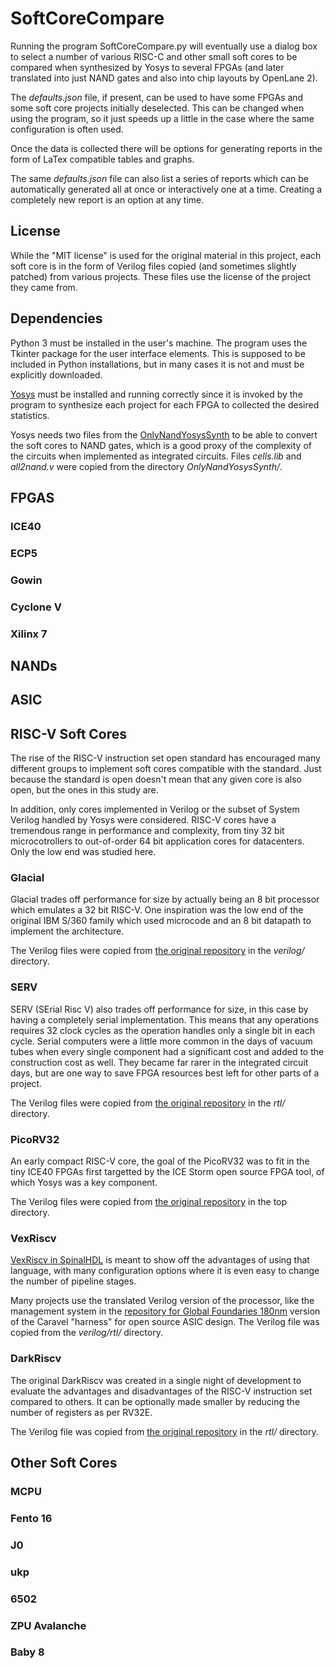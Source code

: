 # SoftCoreCompare

Running the program SoftCoreCompare.py will eventually use a dialog box to select a
number of various RISC-C and other small soft cores to be compared  when synthesized
by Yosys to several FPGAs (and later translated into just NAND gates and also into
chip layouts by OpenLane 2).

The *defaults.json* file, if present, can be used to have some FPGAs and some
soft core projects initially deselected. This can be changed when using the
program, so it just speeds up a little in the case where the same configuration
is often used.

Once the data is collected there will be options for generating reports in the form
of LaTex compatible tables and graphs.

The same *defaults.json* file can also list a series of reports which can be
automatically generated all at once or interactively one at a time. Creating
a completely new report is an option at any time.

## License

While the "MIT license" is used for the original material in this project, each soft
core is in the form of Verilog files copied (and sometimes slightly patched) from
various projects. These files use the license of the project they came from.

## Dependencies

Python 3 must be installed in the user's machine. The program uses the Tkinter
package for the user interface elements. This is supposed to be included in
Python installations, but in many cases it is not and must be explicitly
downloaded.

[Yosys](https://github.com/YosysHQ/yosys.git) must be installed and running
correctly since it is invoked by the program to synthesize each project for
each FPGA to collected the desired statistics.

Yosys needs two files from the [OnlyNandYosysSynth](https://github.com/OuDret/OnlyNandYosysSynth.git)
to be able to convert the soft cores to NAND gates, which is a good proxy of the
complexity of the circuits when implemented as integrated circuits. Files
*cells.lib* and *all2nand.v* were copied from the directory *OnlyNandYosysSynth/*.

## FPGAS

### ICE40

### ECP5

### Gowin

### Cyclone V

### Xilinx 7

## NANDs

## ASIC

## RISC-V Soft Cores

The rise of the RISC-V instruction set open standard has encouraged many
different groups to implement soft cores compatible with the standard.
Just because the standard is open doesn't mean that any given core is also
open, but the ones in this study are.

In addition, only cores implemented in Verilog or the subset of System Verilog
handled by Yosys were considered. RISC-V cores have a tremendous range in
performance and complexity, from tiny 32 bit microcotrollers to out-of-order
64 bit application cores for datacenters. Only the low end was studied here.

### Glacial

Glacial trades off performance for size by actually being an 8 bit processor which
emulates a 32 bit RISC-V. One inspiration was the low end of the original IBM S/360
family which used microcode and an 8 bit datapath to implement the architecture.

The Verilog files were copied from [the original repository](https://github.com/brouhaha/glacial.git)
in the *verilog/* directory.

### SERV

SERV (SErial Risc V) also trades off performance for size, in this case by
having a completely serial implementation. This means that any operations
requires 32 clock cycles as the operation handles only a single bit in each
cycle. Serial computers were a little more common in the days of vacuum tubes
when every single component had a significant cost and added to the construction
cost as well. They became far rarer in the integrated circuit days, but are
one way to save FPGA resources best left for other parts of a project.

The Verilog files were copied from [the original repository](https://github.com/olofk/serv.git)
in the *rtl/* directory.

### PicoRV32

An early compact RISC-V core, the goal of the PicoRV32 was to fit in the tiny
ICE40 FPGAs first targetted by the ICE Storm open source FPGA tool, of which
Yosys was a key component.

The Verilog files were copied from [the original repository](https://github.com/YosysHQ/picorv32.git)
in the top directory.

### VexRiscv

[VexRiscv in SpinalHDL](https://github.com/SpinalHDL/VexRiscv.git) is meant to show
off the advantages of using that language, with many configuration options where
it is even easy to change the number of pipeline stages.

Many projects use the translated Verilog version of the processor, like the
management system in the [repository for Global Foundaries 180nm](https://github.com/efabless/caravel_mgmt_soc_gf180mcu.git)
version of the Caravel "harness" for open source ASIC design. The Verilog file was
copied from the *verilog/rtl/* directory.

### DarkRiscv

The original DarkRiscv was created in a single night of development to evaluate
the advantages and disadvantages of the RISC-V instruction set compared to others.
It can be optionally made smaller by reducing the number of registers as per RV32E.

The Verilog file was copied from [the original repository](https://github.com/darklife/darkriscv.git)
in the *rtl/* directory.

## Other Soft Cores

### MCPU

### Fento 16

### J0 

### ukp

### 6502

### ZPU Avalanche

### Baby 8

